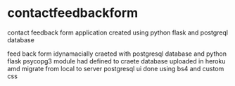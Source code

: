 # contactfeedbackform
contact feedback form application created using python flask and postgreql database

feed back form idynamacially craeted with postgresql database and python flask
psycopg3 module had defined to craete database
uploaded in heroku amd migrate from local to server postgresql
ui done using bs4 and custom css

